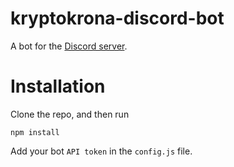 # kryptokrona-discord-bot
A bot for the [Discord server](https://chat.kryptokrona.se).

# Installation
Clone the repo, and then run

```npm install```

Add your bot `API token` in the `config.js` file.
